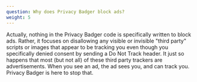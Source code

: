 ```yaml
---
question: Why does Privacy Badger block ads?
weight: 5
---
```


Actually, nothing in the Privacy Badger code is specifically written to block ads. Rather, it focuses on disallowing any visible or invisible "third party" scripts or images that appear to be tracking you even though you specifically denied consent by sending a Do Not Track header. It just so happens that most (but not all) of these third party trackers are advertisements. When you see an ad, the ad sees you, and can track you. Privacy Badger is here to stop that.
